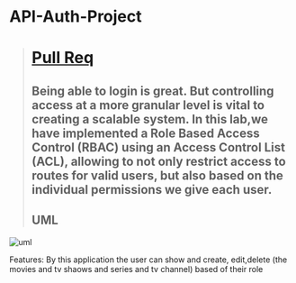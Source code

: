 # API-Auth-Project
> # [Pull Req](https://github.com/API-Auth-server/API-Auth-Project/pull/5)
> ## Being able to login is great. But controlling access at a more granular level is vital to creating a scalable system. In this lab,we have implemented a Role Based Access Control (RBAC) using an Access Control List (ACL), allowing to not only restrict access to routes for valid users, but also based on the individual permissions we give each user.
> ## UML
![uml](https://cdn.discordapp.com/attachments/1111940056735826001/1125872411481489479/image.png)

Features:
By this application the user can show and create, edit,delete (the movies and tv shaows and series and tv channel) based of their role
